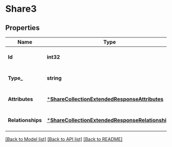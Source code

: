 # Share3

## Properties
Name | Type | Description | Notes
------------ | ------------- | ------------- | -------------
**Id** | **int32** | ID of the share. | [optional] [default to null]
**Type_** | **string** |  | [optional] [default to null]
**Attributes** | [***ShareCollectionExtendedResponseAttributes**](ShareCollectionExtendedResponse_attributes.md) |  | [optional] [default to null]
**Relationships** | [***ShareCollectionExtendedResponseRelationships**](ShareCollectionExtendedResponse_relationships.md) |  | [optional] [default to null]

[[Back to Model list]](../README.md#documentation-for-models) [[Back to API list]](../README.md#documentation-for-api-endpoints) [[Back to README]](../README.md)

